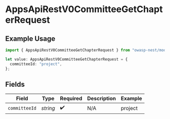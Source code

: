 # AppsApiRestV0CommitteeGetChapterRequest

## Example Usage

```typescript
import { AppsApiRestV0CommitteeGetChapterRequest } from "owasp-nest/models/operations";

let value: AppsApiRestV0CommitteeGetChapterRequest = {
  committeeId: "project",
};
```

## Fields

| Field              | Type               | Required           | Description        | Example            |
| ------------------ | ------------------ | ------------------ | ------------------ | ------------------ |
| `committeeId`      | *string*           | :heavy_check_mark: | N/A                | project            |